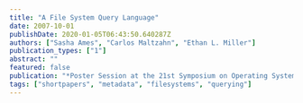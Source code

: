 ```yaml
---
title: "A File System Query Language"
date: 2007-10-01
publishDate: 2020-01-05T06:43:50.640287Z
authors: ["Sasha Ames", "Carlos Maltzahn", "Ethan L. Miller"]
publication_types: ["1"]
abstract: ""
featured: false
publication: "*Poster Session at the 21st Symposium on Operating Systems Principles (SOSP 2007)*"
tags: ["shortpapers", "metadata", "filesystems", "querying"]
---
```


